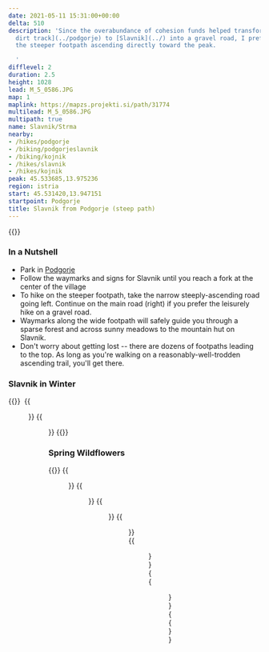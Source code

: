 ```yaml
---
date: 2021-05-11 15:31:00+00:00
delta: 510
description: 'Since the overabundance of cohesion funds helped transform the [old
  dirt track](../podgorje) to [Slavnik](../) into a gravel road, I prefer to take
  the steeper footpath ascending directly toward the peak.

  '
difflevel: 2
duration: 2.5
height: 1028
lead: M_5_0586.JPG
map: 1
maplink: https://mapzs.projekti.si/path/31774
multilead: M_5_0586.JPG
multipath: true
name: Slavnik/Strma
nearby:
- /hikes/podgorje
- /biking/podgorjeslavnik
- /biking/kojnik
- /hikes/slavnik
- /hikes/kojnik
peak: 45.533685,13.975236
region: istria
start: 45.531420,13.947151
startpoint: Podgorje
title: Slavnik from Podgorje (steep path)
---
```

{{<hike-details description="yes">}}

### In a Nutshell

* Park in [Podgorje](../../podgorje)
* Follow the waymarks and signs for Slavnik until you reach a fork at the center of the village
* To hike on the steeper footpath, take the narrow steeply-ascending road going left. Continue on the main road (right) if you prefer the leisurely hike on a gravel road.
* Waymarks along the wide footpath will safely guide you through a sparse forest and across sunny meadows to the mountain hut on Slavnik.
* Don't worry about getting lost -- there are dozens of footpaths leading to the top. As long as you're walking on a reasonably-well-trodden ascending trail, you'll get there.

### Slavnik in Winter

{{<gallery>}} 
{{<figure src="M_5_0588.JPG">}}
{{<figure src="M_5_0590.JPG">}}
{{</gallery>}}

### Spring Wildflowers

{{<gallery>}}
{{<figure src="M_20210510_094648.jpg">}}
{{<figure src="M_20210510_095239.jpg">}}
{{<figure src="M_20210510_095505.jpg">}}
{{<figure src="M_20210510_095625.jpg">}}
{{<figure src="M_20210510_100216.jpg">}}
{{<figure src="M_20210510_110815.jpg">}}
{{</gallery>}}
